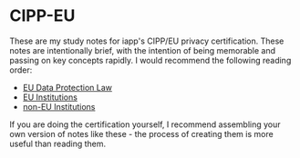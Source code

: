 # CIPP-EU
These are my study notes for iapp's CIPP/EU privacy certification. These notes are intentionally brief, with the intention of being memorable and passing on key concepts rapidly. I would recommend the following reading order:

* [EU Data Protection Law](https://github.com/rafaelh/CIPP-EU/blob/master/EU-data-protection-law.md)
* [EU Institutions](https://github.com/rafaelh/CIPP-EU/blob/master/EU-institutions.md)
* [non-EU Institutions](https://github.com/rafaelh/CIPP-EU/blob/master/non-EU-institutions.md)

If you are doing the certification yourself, I recommend assembling your own version of notes like these - the process of creating them is more useful than reading them.
